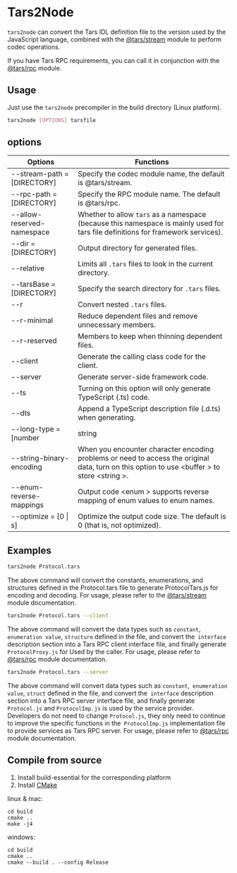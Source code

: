 # Tars2Node

`tars2node` can convert the Tars IDL definition file to the version used by the JavaScript language, combined with the [@tars/stream](https://www.npmjs.com/package/@tars/stream) module to perform codec operations.

If you have Tars RPC requirements, you can call it in conjunction with the [@tars/rpc](https://www.npmjs.com/package/@tars/rpc) module.

## Usage

Just use the `tars2node` precompiler in the build directory (Linux platform).

```bash
tars2node [OPTIONS] tarsfile
```

## options

Options | Functions |
| ------------- | ------------- |
| --stream-path = [DIRECTORY] | Specify the codec module name, the default is @tars/stream. |
| --rpc-path = [DIRECTORY] | Specify the RPC module name. The default is @tars/rpc. |
| --allow-reserved-namespace | Whether to allow `tars` as a namespace (because this namespace is mainly used for tars file definitions for framework services). |
| --dir = [DIRECTORY] | Output directory for generated files. |
| --relative | Limits all `.tars` files to look in the current directory. |
| --tarsBase = [DIRECTORY] | Specify the search directory for `.tars` files. |
| --r | Convert nested `.tars` files. |
| --r-minimal | Reduce dependent files and remove unnecessary members. |
| --r-reserved | Members to keep when thinning dependent files. |
| --client | Generate the calling class code for the client. |
| --server | Generate server-side framework code. |
| --ts | Turning on this option will only generate TypeScript (.ts) code. |
| --dts | Append a TypeScript description file (.d.ts) when generating. |
| --long-type = [number | string | bigint] | Optionally use \<Number \ | String \ | BigInt \> to express the \ <long \> type, with a default value of \<Number \>. |
| --string-binary-encoding | When you encounter character encoding problems or need to access the original data, turn on this option to use \<buffer \> to store \<string \>. |
| --enum-reverse-mappings | Output code \<enum \> supports reverse mapping of enum values ​​to enum names. |
| --optimize = [0 \| s] | Optimize the output code size. The default is 0 (that is, not optimized). |

## Examples

```bash
tars2node Protocol.tars
```

The above command will convert the constants, enumerations, and structures defined in the Protocol.tars file to generate ProtocolTars.js for encoding and decoding.
For usage, please refer to the [@tars/stream](https://www.npmjs.com/package/@tars/stream) module documentation.

```bash
tars2node Protocol.tars --client
```

The above command will convert the data types such as `constant`,` enumeration value`, `structure` defined in the file, and convert the` interface` description section into a Tars RPC client interface file, and finally generate `ProtocolProxy.js` for Used by the caller.
For usage, please refer to [@tars/rpc](https://www.npmjs.com/package/@tars/rpc) module documentation.

```bash
tars2node Protocol.tars --server
```

The above command will convert data types such as `constant`,` enumeration value`, `struct` defined in the file, and convert the` interface` description section into a Tars RPC server interface file, and finally generate `Protocol.js` and `ProtocolImp.js` is used by the service provider.  
Developers do not need to change `Protocol.js`, they only need to continue to improve the specific functions in the` ProtocolImp.js` implementation file to provide services as Tars RPC server.
For usage, please refer to [@tars/rpc](https://www.npmjs.com/package/@tars/rpc) module documentation.

## Compile from source

1. Install build-essential for the corresponding platform
2. Install [CMake](https://cmake.org/)

linux & mac:
```
cd build
cmake ..
make -j4
```

windows:
```
cd build
cmake ..
cmake --build . --config Release
``` 
